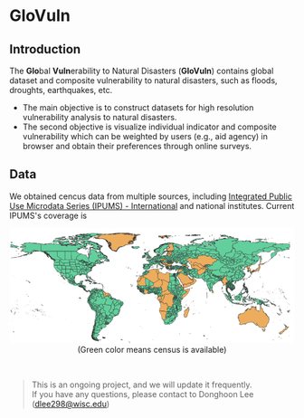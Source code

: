 # GloVuln

## Introduction
The **Glo**bal **Vuln**erability to Natural Disasters (**GloVuln**) contains global dataset and composite vulnerability to natural disasters, such as floods, droughts, earthquakes, etc.
- The main objective is to construct datasets for high resolution vulnerability analysis to natural disasters.
- The second objective is visualize individual indicator and composite vulnerability which can be weighted by users (e.g., aid agency) in browser and obtain their preferences through online surveys.

## Data
We obtained cencus data from multiple sources, including [Integrated Public Use Microdata Series (IPUMS) - International](https://international.ipums.org/international/) and national institutes. Current IPUMS's coverage is

<p align="center">
	<img src="docs/coverage.png"><br>
	(Green color means census is available)
</p>
<br/>

> This is an ongoing project, and we will update it frequently.\
> If you have any questions, please contact to Donghoon Lee (dlee298@wisc.edu)
